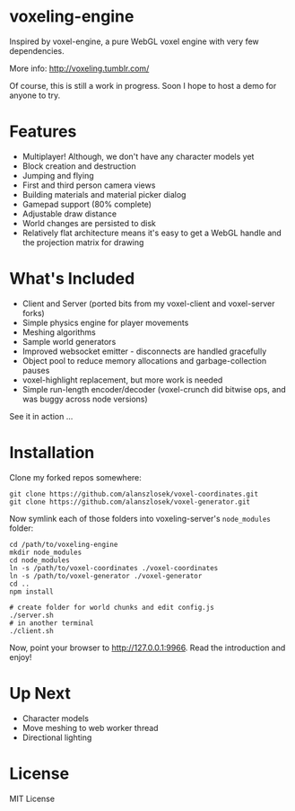 voxeling-engine
====

Inspired by voxel-engine, a pure WebGL voxel engine with very few dependencies.

More info: http://voxeling.tumblr.com/

Of course, this is still a work in progress. Soon I hope to host a demo for anyone to try.


Features
====

* Multiplayer! Although, we don't have any character models yet
* Block creation and destruction
* Jumping and flying
* First and third person camera views
* Building materials and material picker dialog
* Gamepad support (80% complete)
* Adjustable draw distance
* World changes are persisted to disk
* Relatively flat architecture means it's easy to get a WebGL handle and the projection matrix for drawing

What's Included
====

* Client and Server (ported bits from my voxel-client and voxel-server forks)
* Simple physics engine for player movements
* Meshing algorithms
* Sample world generators
* Improved websocket emitter - disconnects are handled gracefully
* Object pool to reduce memory allocations and garbage-collection pauses
* voxel-highlight replacement, but more work is needed
* Simple run-length encoder/decoder (voxel-crunch did bitwise ops, and was buggy across node versions)

See it in action ...


Installation
====

Clone my forked repos somewhere:

```
git clone https://github.com/alanszlosek/voxel-coordinates.git
git clone https://github.com/alanszlosek/voxel-generator.git
```

Now symlink each of those folders into voxeling-server's `node_modules` folder:

```
cd /path/to/voxeling-engine
mkdir node_modules
cd node_modules
ln -s /path/to/voxel-coordinates ./voxel-coordinates
ln -s /path/to/voxel-generator ./voxel-generator
cd ..
npm install

# create folder for world chunks and edit config.js
./server.sh
# in another terminal
./client.sh
```

Now, point your browser to http://127.0.0.1:9966. Read the introduction and enjoy!


Up Next
====

* Character models
* Move meshing to web worker thread
* Directional lighting

License
====

MIT License